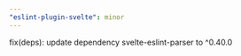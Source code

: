 ```yaml
---
"eslint-plugin-svelte": minor
---
```


fix(deps): update dependency svelte-eslint-parser to ^0.40.0
